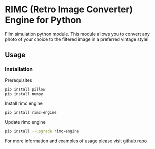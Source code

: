 # RIMC (Retro Image Converter) Engine for Python

Film simulation python module.
This module allows you to convert any photo of your choice to the filtered image in a preferred vintage style!

## Usage

### Installation

Prerequisites
```bash
pip install pillow
pip install numpy
```
Install rimc engine
```bash
pip install rimc-engine
```
Update rimc engine
```bash
pip install --upgrade rimc-engine
```

For more information and examples of usage please visit [github repo](https://github.com/bogpok/rimc-engine)